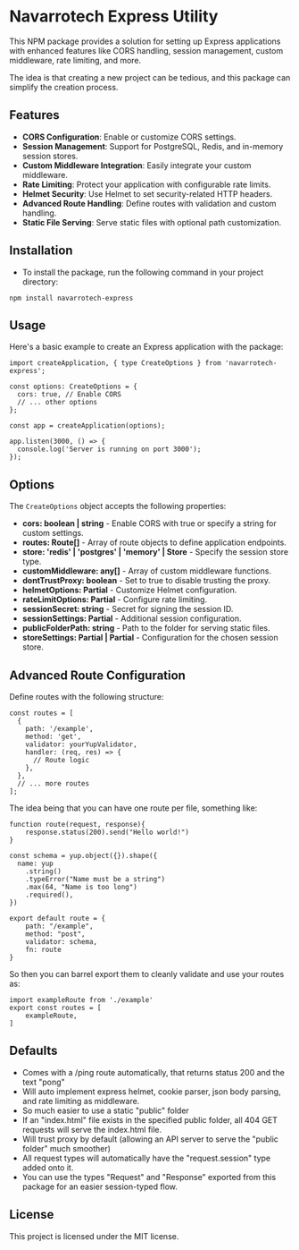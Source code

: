 # Navarrotech Express Utility
This NPM package provides a solution for setting up Express applications with enhanced features like CORS handling, session management, custom middleware, rate limiting, and more.

The idea is that creating a new project can be tedious, and this package can simplify the creation process.

## Features
- **CORS Configuration**: Enable or customize CORS settings.
- **Session Management**: Support for PostgreSQL, Redis, and in-memory session stores.
- **Custom Middleware Integration**: Easily integrate your custom middleware.
- **Rate Limiting**: Protect your application with configurable rate limits.
- **Helmet Security**: Use Helmet to set security-related HTTP headers.
- **Advanced Route Handling**: Define routes with validation and custom handling.
- **Static File Serving**: Serve static files with optional path customization.

## Installation
- To install the package, run the following command in your project directory:

```
npm install navarrotech-express
```

## Usage
Here's a basic example to create an Express application with the package:

```
import createApplication, { type CreateOptions } from 'navarrotech-express';

const options: CreateOptions = {
  cors: true, // Enable CORS
  // ... other options
};

const app = createApplication(options);

app.listen(3000, () => {
  console.log('Server is running on port 3000');
});
```

## Options
The `CreateOptions` object accepts the following properties:

- **cors: boolean | string** - Enable CORS with true or specify a string for custom settings.
- **routes: Route[]** - Array of route objects to define application endpoints.
- **store: 'redis' | 'postgres' | 'memory' | Store** - Specify the session store type.
- **customMiddleware: any[]** - Array of custom middleware functions.
- **dontTrustProxy: boolean** - Set to true to disable trusting the proxy.
- **helmetOptions: Partial<HelmetOptions>** - Customize Helmet configuration.
- **rateLimitOptions: Partial<RateLimitOptions>** - Configure rate limiting.
- **sessionSecret: string** - Secret for signing the session ID.
- **sessionSettings: Partial<SessionOptions>** - Additional session configuration.
- **publicFolderPath: string** - Path to the folder for serving static files.
- **storeSettings: Partial<RedisStoreOptions> | Partial<PGStoreOptions>** - Configuration for the chosen session store.

## Advanced Route Configuration
Define routes with the following structure:

```
const routes = [
  {
    path: '/example',
    method: 'get',
    validator: yourYupValidator,
    handler: (req, res) => {
      // Route logic
    },
  },
  // ... more routes
];
```

The idea being that you can have one route per file, something like:
```
function route(request, response){
    response.status(200).send("Hello world!")
}

const schema = yup.object({}).shape({
  name: yup
    .string()
    .typeError("Name must be a string")
    .max(64, "Name is too long")
    .required(),
})

export default route = {
    path: "/example",
    method: "post",
    validator: schema,
    fn: route
}
```

So then you can barrel export them to cleanly validate and use your routes as:
```
import exampleRoute from './example'
export const routes = [
    exampleRoute,
]
```

## Defaults
- Comes with a /ping route automatically, that returns status 200 and the text "pong"
- Will auto implement express helmet, cookie parser, json body parsing, and rate limiting as middleware.
- So much easier to use a static "public" folder
- If an "index.html" file exists in the specified public folder, all 404 GET requests will serve the index.html file.
- Will trust proxy by default (allowing an API server to serve the "public folder" much smoother)
- All request types will automatically have the "request.session" type added onto it.
- You can use the types "Request" and "Response" exported from this package for an easier session-typed flow.

## License
This project is licensed under the MIT license.